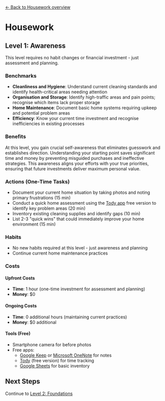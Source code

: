 [← Back to Housework overview](index)
# Housework
## Level 1: Awareness

This level requires no habit changes or financial investment - just assessment and planning.

### Benchmarks
- **Cleanliness and Hygiene**: Understand current cleaning standards and identify health-critical areas needing attention
- **Organisation and Storage**: Identify high-traffic areas and pain points; recognise which items lack proper storage
- **Home Maintenance**: Document basic home systems requiring upkeep and potential problem areas
- **Efficiency**: Know your current time investment and recognise inefficiencies in existing processes

### Benefits
At this level, you gain crucial self-awareness that eliminates guesswork and establishes direction. Understanding your starting point saves significant time and money by preventing misguided purchases and ineffective strategies. This awareness aligns your efforts with your true priorities, ensuring that future investments deliver maximum personal value.

### Actions (One-Time Tasks)
- Document your current home situation by taking photos and noting primary frustrations (15 min)
- Conduct a quick home assessment using the [Tody app](https://todyapp.com/) free version to identify key problem areas (20 min)
- Inventory existing cleaning supplies and identify gaps (10 min)
- List 2-3 "quick wins" that could immediately improve your home environment (15 min)

### Habits
- No new habits required at this level - just awareness and planning
- Continue current home maintenance practices

### Costs
#### Upfront Costs
- **Time**: 1 hour (one-time investment for assessment and planning)
- **Money**: $0

#### Ongoing Costs
- **Time**: 0 additional hours (maintaining current practices)
- **Money**: $0 additional

#### Tools (Free)
- Smartphone camera for before photos
- Free apps:
  * [Google Keep](https://keep.google.com) or [Microsoft OneNote](https://www.microsoft.com/en-us/microsoft-365/onenote/digital-note-taking-app) for notes
  * [Tody](https://todyapp.com/) (free version) for time tracking
  * [Google Sheets](https://www.google.com/sheets/about/) for basic inventory

## Next Steps
Continue to [Level 2: Foundations](level-2)
